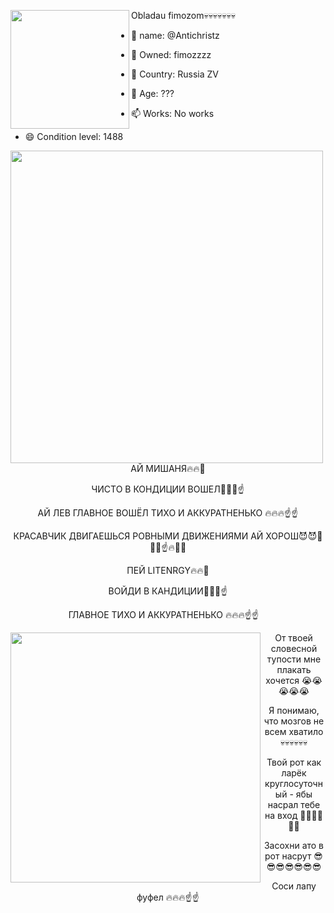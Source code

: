 <img align="left" src="https://media.discordapp.net/attachments/1236751716263919746/1296528307596038297/ded.jpg?ex=67129d94&is=67114c14&hm=367720bb365b26d599c4e2ea0d508bf9d8d8bfa612334b9c753a47042b6853ce&=&format=webp&width=502&height=669" width="190"> Obladau fimozom💀💀💀💀💀💀💀

- 👋 name: @Antichristz

- 👀 Owned: fimozzzz
                                                                                                                         
- 🌱 Country: Russia ZV
                                                                                                                                            
- 💞️ Age: ???
                                                                                                                                 
- 📫 Works: No works
  
- 😄 Condition level: 1488

<center>
<img align="left" src="https://media.discordapp.net/attachments/1236751716263919746/1296529670644437033/629520_screenshots_20210920163108_1.jpg?ex=67129ed9&is=67114d59&hm=0605d51b025dbe54f8e70fb9266710dee7461d6f42a116ee10d5aa9ea94a7e7f&=&format=webp&width=1189&height=669" width="500">

АЙ МИШАНЯ🔥🔥💪 

ЧИСТО В КОНДИЦИИ ВОШЕЛ🦁🦁🦁☝️

АЙ ЛЕВ ГЛАВНОЕ ВОШЁЛ ТИХО И АККУРАТНЕНЬКО 🔥🔥🔥☝️☝️

КРАСАВЧИК ДВИГАЕШЬСЯ РОВНЫМИ ДВИЖЕНИЯМИ АЙ ХОРОШ😈😈💪💪💪☝️🔥🦁🦁

ПЕЙ LITENRGY🔥🔥💪 

ВОЙДИ В КАНДИЦИИ🦁🦁🦁☝️

ГЛАВНОЕ ТИХО И АККУРАТНЕНЬКО 🔥🔥🔥☝️☝️
⠀
</center>

<center>

<img align="left" src="https://media.discordapp.net/attachments/1236751716263919746/1296529683495518312/5d59ad27c821bfec39dfc3c608986360.jpg?ex=67129edc&is=67114d5c&hm=a7941d4e4e5a3e6120acf88c4b6ca03920d60cd59c5c05703cafa1aea4319cc3&=&format=webp&width=836&height=669" width="400">

От твоей словесной тупости мне плакать хочется 😭😭😭😭😭

Я понимаю, что мозгов не всем хватило 💀💀💀💀💀💀

Твой рот как ларёк круглосуточный - ябы насрал тебе на вход 💩💩💩💩💩💩

Засохни ато в рот насрут 😎😎😎😎😎😎😎

Соси лапу фуфел 🔥🔥🔥☝️☝️

</center>
<!---
Antichristz/Antichristz is a ✨ special ✨ repository because its `README.md` (this file) appears on your GitHub profile.
You can click the Preview link to take a look at your changes.
--->
